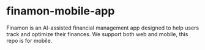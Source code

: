 # finamon-mobile-app
Finamon is an AI-assisted financial management app designed to help users track and optimize their finances. We support both web and mobile, this repo is for mobile.

